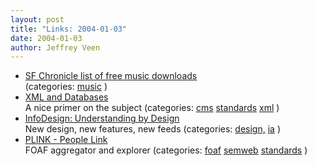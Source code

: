 ```yaml
--- 
layout: post
title: "Links: 2004-01-03"
date: 2004-01-03
author: Jeffrey Veen
---
```

<ul>
    <li><a href="http://www.sfgate.com/cgi-bin/article.cgi?f=/c/a/2004/01/01/DDGNR41E2B1.DTL">SF Chronicle list of free music downloads</a><br /><span class="link-meta"> (categories: <a href="http://del.icio.us/veen/music">music</a> )</span></li>
    <li><a href="http://www.rpbourret.com/xml/XMLAndDatabases.htm">XML and Databases</a><br /><span class="link-meta">A nice primer on the subject (categories: <a href="http://del.icio.us/veen/cms">cms</a> <a href="http://del.icio.us/veen/standards">standards</a> <a href="http://del.icio.us/veen/xml">xml</a> )</span></li>
    <li><a href="http://www.informationdesign.org/">InfoDesign: Understanding by Design</a><br /><span class="link-meta">New design, new features, new feeds (categories: <a href="http://del.icio.us/veen/design,">design,</a> <a href="http://del.icio.us/veen/ia">ia</a> )</span></li>
    <li><a href="http://beta.plink.org/">PLINK - People Link</a><br /><span class="link-meta">FOAF aggregator and explorer (categories: <a href="http://del.icio.us/veen/foaf">foaf</a> <a href="http://del.icio.us/veen/semweb">semweb</a> <a href="http://del.icio.us/veen/standards">standards</a> )</span></li>
  </ul>

&#8203;